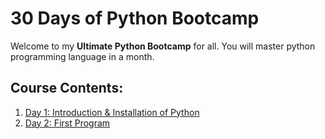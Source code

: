 # 30 Days of Python Bootcamp

Welcome to my **Ultimate Python Bootcamp** for all. You will master python programming language in a month.

## Course Contents:
1. [Day 1: Introduction & Installation of Python](/day01/)
2. [Day 2: First Program](/day02/)